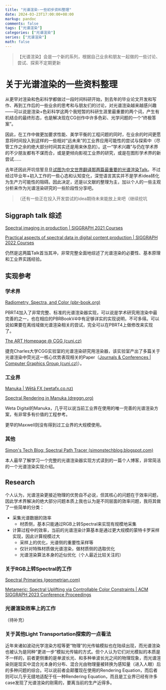 ```yaml
---
title: "光谱渲染-一些初步资料整理"
date: 2024-03-23T17:00:00+08:00
markup: pandoc
comments: false
tags: ["光谱渲染"]
categories: ["光谱渲染"]
series: ["光谱渲染"]
math: false
---
```




> 【光谱渲染】会是一个新的系列，根据自己业余和朋友一起做的一些讨论、尝试、探索不定期更新

# 关于光谱渲染的一些资料整理

从更早对渲染和色彩科学都做过一段时间科研开始，到去年的毕业论文开发和写作、再到工作后的一些业余的思考和与朋友们的讨论，对光谱渲染越来越感兴趣——可以说是渲染+色彩科学这两个我短暂的科研生涯里最重要的两个词，产生有机结合的最终形态，也是解决现在CG创作中许多色彩、光学问题的一个“终极答案”。

因此，在工作中做更加要求性能、美学平衡的工程问题的同时，在业余的时间更愿意将时间投入到这样的一些相对“远未来”的工业界应用可能性的尝试与探索中（尽管工作之余的绝大部分时间其实还是用来休息的）。这一“学术兴趣”与仍在学术界的不少朋友都有不谋而合，或是更倾向影视工业界的研究，或是在图形学术界的新尝试……

去年还因此开坑信誓旦旦[试图为中文世界翻译那两篇最重要的光谱渲染Talk](https://elderlyaugustus.github.io/posts/2023-02-25-虚拟制作中的景深问题思考/)。不过经过毕业年+初入工作的一些心态和认知变化，深觉语言其实并不是学术idea转化为生产力可能性的阻碍。因此决定，还是以文献的整理为主，加以个人的一些主观分析来作为光谱渲染研究的一些阶段性分享吧。

> （还有一些正在投入开发尝试的idea期待未来能放上来吧（继续挖坑

## Siggraph talk 综述

[Spectral imaging in production | SIGGRAPH 2021 Courses](https://dl.acm.org/doi/pdf/10.1145/3450508.3464582)

[Practical aspects of spectral data in digital content production | SIGGRAPH 2022 Courses](https://dl.acm.org/doi/pdf/10.1145/3532720.3535632)

仍然是这两篇Talk首当其冲，非常完整全面地综述了光谱渲染的必要性、基本原理和工业界实践经验。



## 实现参考

### 学术界

[Radiometry, Spectra, and Color (pbr-book.org)](https://www.pbr-book.org/4ed/Radiometry,_Spectra,_and_Color)

PBRT4加入了非常完整、标准的光谱渲染器实现，可以说是学术研究用渲染中最完善的之一，也在相应的PBRBookV4中有足够详实的实现说明，不可多得。可以说如果要在离线域做光谱渲染相关的尝试，完全可以在PBRT4上做修改来实现了。

[The ART Homepage @ CGG (cuni.cz)](https://cgg.mff.cuni.cz/ART/)

捷克Charles大学CGG实验室的光谱渲染研究用渲染器，该实验室产出了多篇关于光谱渲染中荧光这一核心优势表现相关的Paper（[Journals & Conferences | Computer Graphics Group (cuni.cz)](https://cgg.mff.cuni.cz/publication-type/journals-and-conferences/)）。

### 工业界

[Manuka | Wētā FX (wetafx.co.nz)](https://www.wetafx.co.nz/research-and-tech/technology/manuka/)

[Spectral Rendering in Manuka (dreggn.org)](https://jo.dreggn.org/path-tracing-in-production/2017/talk-jo/)

Weta Digital的Manuka，几乎可以说当前工业界在使用的唯一完善的光谱渲染方案，有非常多有价值的工程参考。

更早的Maxwell则没有得到过工业界的大规模使用。

### 其他

[Simon's Tech Blog: Spectral Path Tracer (simonstechblog.blogspot.com)](https://simonstechblog.blogspot.com/2020/07/spectral-path-tracer.html)

本人最早了解学习一个完整的光谱渲染器实现方式读到的一篇个人博客，非常简洁的一个光谱渲染实现介绍。

## Research

个人认为，光谱渲染更接近物理的优势自不必说，但其核心的问题在于效率问题，因此学术界解决的绝大部分问题本质上我也认为是不同层面的效率问题，我将其做了一些简单的分类：

+ 采集光谱数据的效率
  + 材质侧，基本只能通过RGB上转Spectral来实现有规模地采集
+ 计算过程中的效率，当前的光谱渲染计算基本是通过更大规模的蒙特卡罗采样实现，因此计算规模过大
  + 采样上的优化，光谱侧的重要性采样等
  + 仅针对特殊材质做光谱渲染，做材质侧的选取优化
  + 光谱渲染算法本身的近似优化（个人最近比较关注的）

### 关于RGB上转Spectral的工作

[Spectral Primaries (geometrian.com)](https://graphics.geometrian.com/research/spectral-primaries.html)

[Metameric: Spectral Uplifting via Controllable Color Constraints | ACM SIGGRAPH 2023 Conference Proceedings](https://dl.acm.org/doi/abs/10.1145/3588432.3591565)

### 光谱渲染效率上的工作

（待补充）

### 关于其他Light Transportation探索的一点看法

近年来诸如波动光学渲染方程等更“物理”的光传输模拟也在陆续出现，而光谱渲染也被认为是同种“更进一步”模拟光传输的方式。但个人认为它们对光模拟的本质是不一样的，前者更侧重的是单波长光、和多种单波长光之间的物理现象，而光谱渲染则是现实中混合光本身的分布、混合光由物理量被转换为感知量（进入人眼）后的多种问题的综合。可以说前者会颠覆现在使用的Rendering Equation，而后者则可以几乎无缝地适配于任一种Rendering Equation，而且是工业界已经有许多case发现了光谱渲染的刚需的，要离当前的生产近得多。